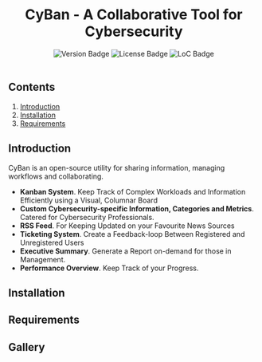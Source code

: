 <h1 align="center">CyBan - A Collaborative Tool for Cybersecurity</h1>
<div id="badges" align="center">
  <img src="https://img.shields.io/badge/version-v1.1-blue" alt="Version Badge"/>
  <img src="https://img.shields.io/github/license/rjs3c/cyban" alt="License Badge"/>
  <img src="https://img.shields.io/tokei/lines/github/rjs3c/cyban" alt="LoC Badge"/>
</div>
<br>

## Contents
1. [Introduction](#introduction)
2. [Installation](#installation)
3. [Requirements](#requirements)

## Introduction
CyBan is an open-source utility for sharing information, managing workflows and collaborating.

* **Kanban System**. Keep Track of Complex Workloads and Information Efficiently using a Visual, Columnar Board
* **Custom Cybersecurity-specific Information, Categories and Metrics**. Catered for Cybersecurity Professionals.
* **RSS Feed**. For Keeping Updated on your Favourite News Sources
* **Ticketing System**. Create a Feedback-loop Between Registered and Unregistered Users
* **Executive Summary**. Generate a Report on-demand for those in Management.
* **Performance Overview**. Keep Track of your Progress.

## Installation

## Requirements

## Gallery
